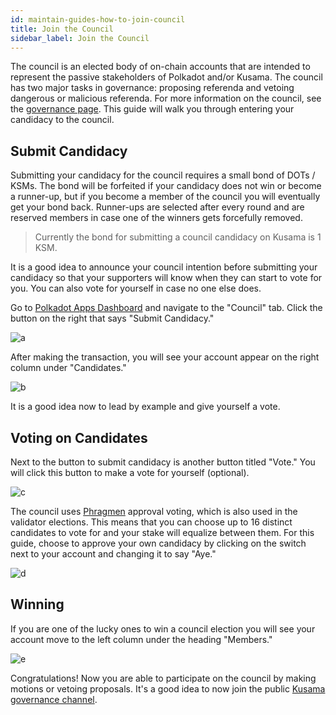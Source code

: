 ```yaml
---
id: maintain-guides-how-to-join-council
title: Join the Council
sidebar_label: Join the Council
---
```


The council is an elected body of on-chain accounts that are intended to represent the passive stakeholders of Polkadot and/or Kusama. The council has two major tasks in governance: proposing referenda and vetoing dangerous or malicious referenda. For more information on the council, see the [governance page](learn-governance#council). This guide will walk you through entering your candidacy to the council.

## Submit Candidacy

Submitting your candidacy for the council requires a small bond of DOTs / KSMs. The bond will be forfeited if your candidacy does not win or become a runner-up, but if you become a member of the council you will eventually get your bond back. Runner-ups are selected after every round and are reserved members in case one of the winners gets forcefully removed.

> Currently the bond for submitting a council candidacy on Kusama is 1 KSM.

It is a good idea to announce your council intention before submitting your candidacy so that your supporters will know when they can start to vote for you. You can also vote for yourself in case no one else does.

Go to [Polkadot Apps Dashboard](https://polkadot.js.org/apps) and navigate to the "Council" tab. Click the button on the right that says "Submit Candidacy."

![a](assets/council/submit_candidacy.png)

After making the transaction, you will see your account appear on the right column under "Candidates."

![b](assets/council/candidate.png)

It is a good idea now to lead by example and give yourself a vote.

## Voting on Candidates

Next to the button to submit candidacy is another button titled "Vote." You will click this button to make a vote for yourself (optional).

![c](assets/council/vote.png)

The council uses [Phragmen](learn-phragmen) approval voting, which is also used in the validator elections. This means that you can choose up to 16 distinct candidates to vote for and your stake will equalize between them. For this guide, choose to approve your own candidacy by clicking on the switch next to your account and changing it to say "Aye."

![d](assets/council/vote_for_yourself.png)

## Winning

If you are one of the lucky ones to win a council election you will see your account move to the left column under the heading "Members."

![e](assets/council/member.png)

Congratulations! Now you are able to participate on the council by making motions or vetoing proposals. It's a good idea to now join the public [Kusama governance channel](https://matrix.to/#/!QXMnIJzxlnVrvRzhUA:matrix.parity.io?via=matrix.parity.io&via=matrix.org&via=web3.foundation).
